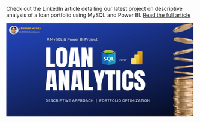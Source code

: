 Check out the LinkedIn article detailing our latest project on descriptive analysis of a loan portfolio using MySQL and Power BI.
[Read the full article](https://www.linkedin.com/pulse/mysql-power-bi-project-descriptive-analysis-loan-portfolio-mishra-qc8hf/)


<a href="https://www.linkedin.com/pulse/mysql-power-bi-project-descriptive-analysis-loan-portfolio-mishra-qc8hf/">
  <img src="image/Loan Analytics Banner.jpg" width="500" height="250" alt="LinkedIn Profile"/>
</a>
